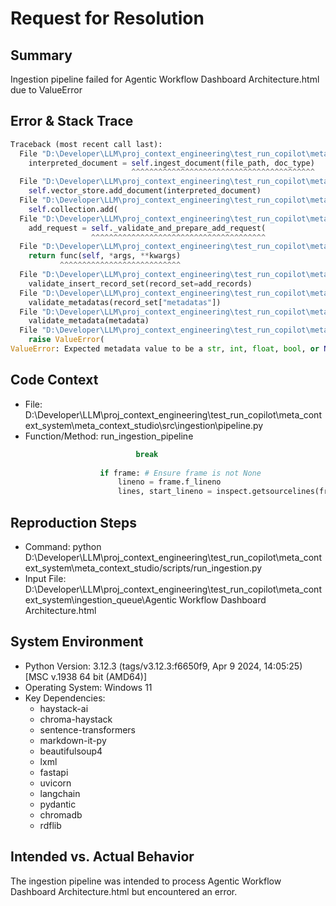 
# Request for Resolution

## Summary
Ingestion pipeline failed for Agentic Workflow Dashboard Architecture.html due to ValueError

## Error & Stack Trace
```python
Traceback (most recent call last):
  File "D:\Developer\LLM\proj_context_engineering\test_run_copilot\meta_context_system\meta_context_studio\src\ingestion\pipeline.py", line 112, in run_ingestion_pipeline
    interpreted_document = self.ingest_document(file_path, doc_type)
                           ^^^^^^^^^^^^^^^^^^^^^^^^^^^^^^^^^^^^^^^^^
  File "D:\Developer\LLM\proj_context_engineering\test_run_copilot\meta_context_system\meta_context_studio\src\ingestion\pipeline.py", line 80, in ingest_document
    self.vector_store.add_document(interpreted_document)
  File "D:\Developer\LLM\proj_context_engineering\test_run_copilot\meta_context_system\meta_context_studio\src\knowledge_base\vector_store.py", line 22, in add_document
    self.collection.add(
  File "D:\Developer\LLM\proj_context_engineering\test_run_copilot\meta_context_system\venv\Lib\site-packages\chromadb\api\models\Collection.py", line 80, in add
    add_request = self._validate_and_prepare_add_request(
                  ^^^^^^^^^^^^^^^^^^^^^^^^^^^^^^^^^^^^^^^
  File "D:\Developer\LLM\proj_context_engineering\test_run_copilot\meta_context_system\venv\Lib\site-packages\chromadb\api\models\CollectionCommon.py", line 95, in wrapper
    return func(self, *args, **kwargs)
           ^^^^^^^^^^^^^^^^^^^^^^^^^^^
  File "D:\Developer\LLM\proj_context_engineering\test_run_copilot\meta_context_system\venv\Lib\site-packages\chromadb\api\models\CollectionCommon.py", line 219, in _validate_and_prepare_add_request
    validate_insert_record_set(record_set=add_records)
  File "D:\Developer\LLM\proj_context_engineering\test_run_copilot\meta_context_system\venv\Lib\site-packages\chromadb\api\types.py", line 314, in validate_insert_record_set
    validate_metadatas(record_set["metadatas"])
  File "D:\Developer\LLM\proj_context_engineering\test_run_copilot\meta_context_system\venv\Lib\site-packages\chromadb\api\types.py", line 791, in validate_metadatas
    validate_metadata(metadata)
  File "D:\Developer\LLM\proj_context_engineering\test_run_copilot\meta_context_system\venv\Lib\site-packages\chromadb\api\types.py", line 757, in validate_metadata
    raise ValueError(
ValueError: Expected metadata value to be a str, int, float, bool, or None, got ['stl_', 'stl_02'] which is a AttributeValueList in add.

```

## Code Context
- File: D:\Developer\LLM\proj_context_engineering\test_run_copilot\meta_context_system\meta_context_studio\src\ingestion\pipeline.py
- Function/Method: run_ingestion_pipeline
```python
                            break
                    
                    if frame: # Ensure frame is not None
                        lineno = frame.f_lineno
                        lines, start_lineno = inspect.getsourcelines(frame.f_code)

```

## Reproduction Steps
- Command: python D:\Developer\LLM\proj_context_engineering\test_run_copilot\meta_context_system\meta_context_studio/scripts/run_ingestion.py
- Input File: D:\Developer\LLM\proj_context_engineering\test_run_copilot\meta_context_system\ingestion_queue\Agentic Workflow Dashboard Architecture.html

## System Environment
- Python Version: 3.12.3 (tags/v3.12.3:f6650f9, Apr  9 2024, 14:05:25) [MSC v.1938 64 bit (AMD64)]
- Operating System: Windows 11
- Key Dependencies:
  - haystack-ai
  - chroma-haystack
  - sentence-transformers
  - markdown-it-py
  - beautifulsoup4
  - lxml
  - fastapi
  - uvicorn
  - langchain
  - pydantic
  - chromadb
  - rdflib

## Intended vs. Actual Behavior
The ingestion pipeline was intended to process Agentic Workflow Dashboard Architecture.html but encountered an error.
